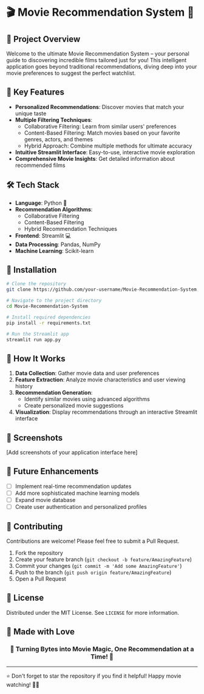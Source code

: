 # 🎬 Movie Recommendation System 🍿

## 🌟 Project Overview

Welcome to the ultimate Movie Recommendation System – your personal guide to discovering incredible films tailored just for you! This intelligent application goes beyond traditional recommendations, diving deep into your movie preferences to suggest the perfect watchlist.

## 🚀 Key Features

- **Personalized Recommendations**: Discover movies that match your unique taste
- **Multiple Filtering Techniques**: 
  - Collaborative Filtering: Learn from similar users' preferences
  - Content-Based Filtering: Match movies based on your favorite genres, actors, and themes
  - Hybrid Approach: Combine multiple methods for ultimate accuracy
- **Intuitive Streamlit Interface**: Easy-to-use, interactive movie exploration
- **Comprehensive Movie Insights**: Get detailed information about recommended films

## 🛠 Tech Stack

- **Language**: Python 🐍
- **Recommendation Algorithms**: 
  - Collaborative Filtering
  - Content-Based Filtering
  - Hybrid Recommendation Techniques
- **Frontend**: Streamlit 💻
- **Data Processing**: Pandas, NumPy
- **Machine Learning**: Scikit-learn

## 🔧 Installation

```bash
# Clone the repository
git clone https://github.com/your-username/Movie-Recommendation-System.git

# Navigate to the project directory
cd Movie-Recommendation-System

# Install required dependencies
pip install -r requirements.txt

# Run the Streamlit app
streamlit run app.py
```

## 🎯 How It Works

1. **Data Collection**: Gather movie data and user preferences
2. **Feature Extraction**: Analyze movie characteristics and user viewing history
3. **Recommendation Generation**: 
   - Identify similar movies using advanced algorithms
   - Create personalized movie suggestions
4. **Visualization**: Display recommendations through an interactive Streamlit interface

## 🌈 Screenshots

[Add screenshots of your application interface here]

## 🔮 Future Enhancements

- [ ] Implement real-time recommendation updates
- [ ] Add more sophisticated machine learning models
- [ ] Expand movie database
- [ ] Create user authentication and personalized profiles

## 🤝 Contributing

Contributions are welcome! Please feel free to submit a Pull Request.

1. Fork the repository
2. Create your feature branch (`git checkout -b feature/AmazingFeature`)
3. Commit your changes (`git commit -m 'Add some AmazingFeature'`)
4. Push to the branch (`git push origin feature/AmazingFeature`)
5. Open a Pull Request

## 📄 License

Distributed under the MIT License. See `LICENSE` for more information.

## 💖 Made with Love

<div align="center">
  <h3>🎥 Turning Bytes into Movie Magic, One Recommendation at a Time! 💖</h3>
</div>

---

⭐ Don't forget to star the repository if you find it helpful! Happy movie watching! 🍿🎥
